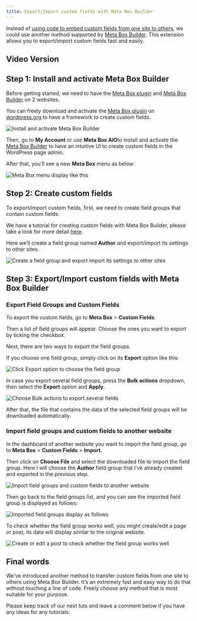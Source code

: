```yaml
---
title: Export/Import custom fields with Meta Box Builder
---
```


Instead of <a href="https://metabox.io/copy-custom-fields-with-meta-box-builder/">using code to embed custom fields from one site to others</a>, we could use another method supported by <a href="https://metabox.io/plugins/meta-box-builder/">Meta Box Builder</a>. This extension allows you to export/import custom fields fast and easily.

## Video Version

<LiteYouTubeEmbed D7byaGagM9Y='-oYrHGOri4w' />

## Step 1: Install and activate Meta Box Builder

Before getting started, we need to have the <a href="https://metabox.io/">Meta Box plugin</a> and <a href="https://metabox.io/plugins/meta-box-builder/">Meta Box Builder</a> on 2 websites.

You can freely download and activate the <a href="https://metabox.io/">Meta Box plugin</a> on <a href="https://wordpress.org/plugins/meta-box/">wordpress.org</a> to have a framework to create custom fields.

![Install and activate Meta Box Builder](https://i.imgur.com/UVojT23.png)

Then, go to **My Account** or use **Meta Box AIO**to install and activate the <a href="https://metabox.io/plugins/meta-box-builder/">Meta Box Builder</a> to have an intuitive UI to create custom fields in the WordPress page admin.

After that, you’ll see a new **Meta Box** menu as below:

![Meta Box menu display like this](https://i.imgur.com/6Z77o0a.png)

## Step 2: Create custom fields

To export/import custom fields, first, we need to create field groups that contain custom fields.

We have a tutorial for creating custom fields with Meta Box Builder, please take a look for more detail <a href="https://metabox.io/add-configure-custom-fields-meta-box-builder/">here</a>.

Here we’ll create a field group named **Author** and export/import its settings to other sites.

![Create a field group and export import its settings to other sites](https://i.imgur.com/5ZYjwFs.png)

## **Step 3: Export/Import custom fields with Meta Box Builder**

### Export Field Groups and Custom Fields

To export the custom fields, go to **Meta Box** &gt; **Custom Fields**.

Then a list of field groups will appear. Choose the ones you want to export by ticking the checkbox.

Next, there are two ways to export the field groups.

If you choose one field group, simply click on its **Export** option like this:

![Click Export option to choose the field group](https://i.imgur.com/xAI7Fmw.png)

In case you export several field groups, press the **Bulk actions** dropdown, then select the **Export** option and **Apply**.

![Choose Bulk actions to export several fields](https://i.imgur.com/i7vDyQs.png)

After that, the file that contains the data of the selected field groups will be downloaded automatically.

### Import field groups and custom fields to another website

In the dashboard of another website you want to import the field group, go to **Meta Box** &gt; **Custom Fields** &gt; **Import**.

Then click on **Choose File** and select the downloaded file to import the field group. Here I will choose the **Author** field group that I’ve already created and exported in the previous step.

![Import field groups and custom fields to another website](https://i.imgur.com/OYND0jF.png)

Then go back to the field groups list, and you can see the imported field group is displayed as follows:

![Imported field groups display as follows](https://i.imgur.com/GwJKWrm.png)

To check whether the field group works well, you might create/edit a page or post, its data will display similar to the original website.

![Create or edit a post to check whether the field group works well](https://i.imgur.com/In8WGsj.png)

## Final words

We’ve introduced another method to transfer custom fields from one site to others using Meta Box Builder. It’s an extremely fast and easy way to do that without touching a line of code. Freely choose any method that is most suitable for your purpose.

Please keep track of our next tuts and leave a comment below if you have any ideas for any tutorials.
